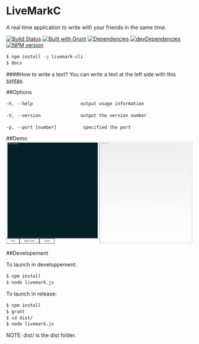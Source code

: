 # LiveMarkC

A real time application to write with your friends in the same time.

[![Build Status](https://travis-ci.org/cedced19/LiveMarkC.svg?branch=master)](https://travis-ci.org/cedced19/LiveMarkC)
[![Built with Grunt](https://cdn.gruntjs.com/builtwith.png)](http://gruntjs.com/)
[![Dependencies](https://david-dm.org/cedced19/LiveMarkC.png)](https://david-dm.org/cedced19/LiveMarkC)
[![devDependencies](https://david-dm.org/cedced19/LiveMarkC/dev-status.png)](https://david-dm.org/cedced19/LiveMarkC#info=devDependencies)
[![NPM version](https://badge.fury.io/js/livemark-cli.svg)](http://badge.fury.io/js/livemark-cli)

```bash
$ npm install -g livemark-cli
$ docs
```


####How to write a text?
You can write a text at the left side with this [syntax](//github.com/cedced19/LiveMarkC/wiki).

##Options

    -h, --help                  output usage information

    -V, --version               output the version number

    -p, --port [number]          specified the port

##Demo
![](https://raw.githubusercontent.com/cedced19/LiveMarkC/master/demo.png)

##Developement

To launch in developpement:

```bash
$ npm install
$ node livemark.js
```

To launch in release:

```bash
$ npm install
$ grunt
$ cd dist/
$ node livemark.js
```

NOTE: dist/ is the dist folder.
